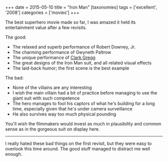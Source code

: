 +++
date = 2015-05-10
title = "Iron Man"
[taxonomies]
tags = ['excellent', '2008']
categories = ['movies']
+++

The best superhero movie made so far, I was amazed it held its
entertainment value after a few revisits.

The good:

-   The relaxed and superb performance of Robert Downey, Jr.
-   The charming performance of Gwyneth Paltrow
-   The unique performance of [Clark Gregg]
-   The great designs of the Iron Man suit, and all related visual
    effects
-   The laid-back humor; the first scene is the best example

The bad:

-   None of the villains are any interesting
-   I wish the main villain had a bit of practice before managing to use
    the giant suit with such competence
-   The hero manages to fool his captors of what he's building for a
    long time, especially given that he's under camera surveillance
-   He also survives way too much physical pounding

You'll wish the filmmakers would invest as much in plausibility and
common sense as in the gorgeous suit on display here.

---

I really hated these bad things on the first revisit, but they were easy
to overlook this time around. The good stuff managed to distract me well
enough.

  [Clark Gregg]: http://en.wikipedia.org/wiki/Clark_Gregg
